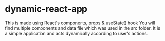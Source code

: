 # dynamic-react-app
This is made using React's components, props  & useState() hook 
You will find multiple components and data file which was used in the src folder.
It is a simple application and acts dynamically according to user's actions.
